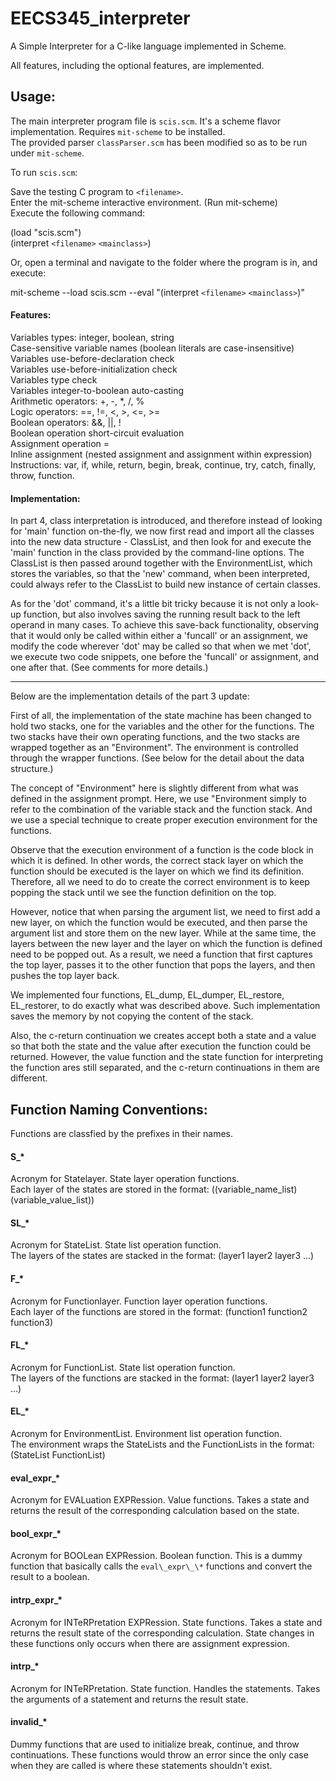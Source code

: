 # EECS345_interpreter

A Simple Interpreter for a C-like language implemented in Scheme.

All features, including the optional features, are implemented.

## Usage:

The main interpreter program file is `scis.scm`. It's a scheme flavor implementation. Requires `mit-scheme` to be installed.<br/>
The provided parser `classParser.scm` has been modified so as to be run under `mit-scheme`.<br/>

To run `scis.scm`:

Save the testing C program to `<filename>`.<br/>
Enter the mit-scheme interactive environment. (Run mit-scheme)<br/>
Execute the following command:<br/>

(load "scis.scm")<br/>
(interpret `<filename>` `<mainclass>`)<br/>

Or, open a terminal and navigate to the folder where the program is in, and execute:<br>

mit-scheme --load scis.scm --eval "(interpret `<filename>` `<mainclass>`)"

#### Features:<br/>
Variables types: integer, boolean, string<br/>
Case-sensitive variable names (boolean literals are case-insensitive)<br/>
Variables use-before-declaration check<br/>
Variables use-before-initialization check<br/>
Variables type check<br/>
Variables integer-to-boolean auto-casting<br/>
Arithmetic operators: +, -, \*, /, %<br/>
Logic operators: ==, !=, <, >, <=, >=<br/>
Boolean operators: &&, ||, !<br/>
Boolean operation short-circuit evaluation<br/>
Assignment operation =<br/>
Inline assignment (nested assignment and assignment within expression)<br/>
Instructions: var, if, while, return, begin, break, continue, try, catch, finally, throw, function.

#### Implementation:<br/>

In part 4, class interpretation is introduced, and therefore instead of looking for 'main' function on-the-fly, we now first read and import all the classes into the new data structure - ClassList, and then look for and execute the 'main' function in the class provided by the command-line options. The ClassList is then passed around together with the EnvironmentList, which stores the variables, so that the 'new' command, when been interpreted, could always refer to the ClassList to build new instance of certain classes.

As for the 'dot' command, it's a little bit tricky because it is not only a look-up function, but also involves saving the running result back to the left operand in many cases. To achieve this save-back functionality, observing that it would only be called within either a 'funcall' or an assignment, we modify the code wherever 'dot' may be called so that when we met 'dot', we execute two code snippets, one before the 'funcall' or assignment, and one after that. (See comments for more details.)

---
Below are the implementation details of the part 3 update:

First of all, the implementation of the state machine has been changed to hold two stacks, one for the variables and the other for the functions. The two stacks have their own operating functions, and the two stacks are wrapped together as an "Environment". The environment is controlled through the wrapper functions. (See below for the detail about the data structure.)

The concept of "Environment" here is slightly different from what was defined in the assignment prompt. Here, we use "Environment simply to refer to the combination of the variable stack and the function stack. And we use a special technique to create proper execution environment for the functions.

Observe that the execution environment of a function is the code block in which it is defined. In other words, the correct stack layer on which the function should be executed is the layer on which we find its definition. Therefore, all we need to do to create the correct environment is to keep popping the stack until we see the function definition on the top.

However, notice that when parsing the argument list, we need to first add a new layer, on which the function would be executed, and then parse the argument list and store them on the new layer. While at the same time, the layers between the new layer and the layer on which the function is defined need to be popped out. As a result, we need a function that first captures the top layer, passes it to the other function that pops the layers, and then pushes the top layer back.

We implemented four functions, EL_dump, EL_dumper, EL_restore, EL_restorer, to do exactly what was described above. Such implementation saves the memory by not copying the content of the stack.

Also, the c-return continuation we creates accept both a state and a value so that both the state and the value after execution the function could be returned. However, the value function and the state function for interpreting the function ares still separated, and the c-return continuations in them are different.

## Function Naming Conventions:

Functions are classfied by the prefixes in their names.

#### S\_\*
Acronym for Statelayer. State layer operation functions.<br/>
Each layer of the states are stored in the format: ((variable\_name\_list) (variable\_value\_list))

#### SL\_\*
Acronym for StateList. State list operation function.<br/>
The layers of the states are stacked in the format: (layer1 layer2 layer3 ...)

#### F\_\*
Acronym for Functionlayer. Function layer operation functions.<br/>
Each layer of the functions are stored in the format: (function1 function2 function3)

#### FL\_\*
Acronym for FunctionList. State list operation function.<br/>
The layers of the functions are stacked in the format: (layer1 layer2 layer3 ...)

#### EL\_\*
Acronym for EnvironmentList. Environment list operation function.<br/>
The environment wraps the StateLists and the FunctionLists in the format: (StateList FunctionList)

#### eval\_expr\_\*
Acronym for EVALuation EXPRession. Value functions. Takes a state and returns the result of the corresponding calculation based on the state.

#### bool\_expr\_\*
Acronym for BOOLean EXPRession. Boolean function. This is a dummy function that basically calls the `eval\_expr\_\*` functions and convert the result to a boolean.

#### intrp\_expr\_\*
Acronym for INTeRPretation EXPRession. State functions. Takes a state and returns the result state of the corresponding calculation. State changes in these functions only occurs when there are assignment expression.

#### intrp\_*
Acronym for INTeRPretation. State function. Handles the statements. Takes the arguments of a statement and returns the result state.

#### invalid\_*
Dummy functions that are used to initialize break, continue, and throw continuations. These functions would throw an error since the only case when they are called is where these statements shouldn't exist.
